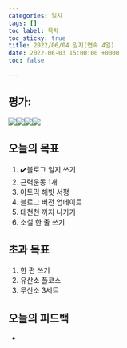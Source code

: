 ```yaml
---
categories: 일지
tags: []
toc_label: 목차
toc_sticky: true
title: 2022/06/04 일지(연속 4일)
date: 2022-06-03 15:00:00 +0000
toc: false

---
```

## 평가:

![](/blog/assets/images/s_rank.webp)![](/blog/assets/images/a_rank.webp)![](/blog/assets/images/b_rank.webp)![](/blog/assets/images/c_rank.webp)

## 오늘의 목표

1. :heavy_check_mark:블로그 일지 쓰기
2. 근력운동 1개
3. 아토믹 해빗 서평
4. 블로그 버전 업데이트
5. 대천천 까지 나가기
6. 소설 한 줄 쓰기

## 초과 목표

1. 한 편 쓰기
2. 유산소 풀코스
3. 무산소 3세트

## 오늘의 피드백

* 